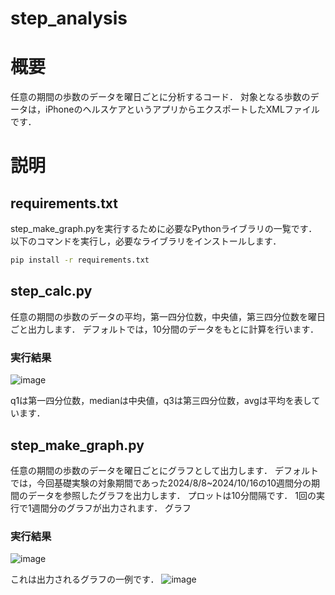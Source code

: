 # step_analysis

# 概要
任意の期間の歩数のデータを曜日ごとに分析するコード．
対象となる歩数のデータは，iPhoneのヘルスケアというアプリからエクスポートしたXMLファイルです．

# 説明
## requirements.txt
step_make_graph.pyを実行するために必要なPythonライブラリの一覧です．
以下のコマンドを実行し，必要なライブラリをインストールします．
```bash
pip install -r requirements.txt
```
## step_calc.py
任意の期間の歩数のデータの平均，第一四分位数，中央値，第三四分位数を曜日ごと出力します．
デフォルトでは，10分間のデータをもとに計算を行います．
### 実行結果
![image](https://github.com/user-attachments/assets/8d82f3d8-4923-416f-9a90-84c78beeecca)


q1は第一四分位数，medianは中央値，q3は第三四分位数，avgは平均を表しています．

## step_make_graph.py
任意の期間の歩数のデータを曜日ごとにグラフとして出力します．
デフォルトでは，今回基礎実験の対象期間であった2024/8/8~2024/10/16の10週間分の期間のデータを参照したグラフを出力します．
プロットは10分間隔です．
1回の実行で1週間分のグラフが出力されます．
グラフ
### 実行結果
![image](https://github.com/user-attachments/assets/b131863e-dd00-4f1c-b0f5-8c5c69890045)

これは出力されるグラフの一例です．
![image](https://github.com/user-attachments/assets/52514d04-8ab5-4908-ad5e-ab352db57a56)


